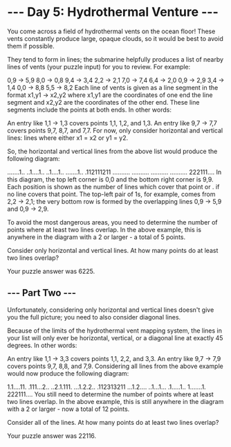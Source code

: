 # --- Day 5: Hydrothermal Venture ---

You come across a field of hydrothermal vents on the ocean floor! These vents constantly produce large, opaque clouds, so it would be best to avoid them if possible.

They tend to form in lines; the submarine helpfully produces a list of nearby lines of vents (your puzzle input) for you to review. For example:

0,9 -> 5,9
8,0 -> 0,8
9,4 -> 3,4
2,2 -> 2,1
7,0 -> 7,4
6,4 -> 2,0
0,9 -> 2,9
3,4 -> 1,4
0,0 -> 8,8
5,5 -> 8,2
Each line of vents is given as a line segment in the format x1,y1 -> x2,y2 where x1,y1 are the coordinates of one end the line segment and x2,y2 are the coordinates of the other end. These line segments include the points at both ends. In other words:

An entry like 1,1 -> 1,3 covers points 1,1, 1,2, and 1,3.
An entry like 9,7 -> 7,7 covers points 9,7, 8,7, and 7,7.
For now, only consider horizontal and vertical lines: lines where either x1 = x2 or y1 = y2.

So, the horizontal and vertical lines from the above list would produce the following diagram:

.......1..
..1....1..
..1....1..
.......1..
.112111211
..........
..........
..........
..........
222111....
In this diagram, the top left corner is 0,0 and the bottom right corner is 9,9. Each position is shown as the number of lines which cover that point or . if no line covers that point. The top-left pair of 1s, for example, comes from 2,2 -> 2,1; the very bottom row is formed by the overlapping lines 0,9 -> 5,9 and 0,9 -> 2,9.

To avoid the most dangerous areas, you need to determine the number of points where at least two lines overlap. In the above example, this is anywhere in the diagram with a 2 or larger - a total of 5 points.

Consider only horizontal and vertical lines. At how many points do at least two lines overlap?

Your puzzle answer was 6225.

## --- Part Two ---

Unfortunately, considering only horizontal and vertical lines doesn't give you the full picture; you need to also consider diagonal lines.

Because of the limits of the hydrothermal vent mapping system, the lines in your list will only ever be horizontal, vertical, or a diagonal line at exactly 45 degrees. In other words:

An entry like 1,1 -> 3,3 covers points 1,1, 2,2, and 3,3.
An entry like 9,7 -> 7,9 covers points 9,7, 8,8, and 7,9.
Considering all lines from the above example would now produce the following diagram:

1.1....11.
.111...2..
..2.1.111.
...1.2.2..
.112313211
...1.2....
..1...1...
.1.....1..
1.......1.
222111....
You still need to determine the number of points where at least two lines overlap. In the above example, this is still anywhere in the diagram with a 2 or larger - now a total of 12 points.

Consider all of the lines. At how many points do at least two lines overlap?

Your puzzle answer was 22116.
